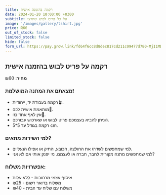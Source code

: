 ```yaml
---
title: רקמה בהזמנה אישית
date: 2024-01-20 10:00:00 +0300
subtitle: על כל פריט לבוש שתרצו
image: '/images/gallery/tshirt.jpg'
price: ₪60
out_of_stock: false
limited_stock: false
hide: false
form_url: https://pay.grow.link/fd64f6cc8d8dec817cd211c09477d780-MjI1MDc0Mw
---
```


## רקמה על פריט לבוש בהזמנה אישית

**מחיר:** ₪60

### מצאתם את המתנה המושלמת!

- רקמה בעבודת יד, ייחודית🪴.
- מותאמת אישית לכם🎩.
- אין לאף אחד כזו💫.
- ניתן להביא בעצמכם פריט לבוש או שארכוש עבורכם🔥.
- רקמה בגודל עד 5*5 cm.

### למי השירות מתאים?

- למי שמחפשים לשדרג את החולצה, הכובע, התיק או אפילו הנעליים.
- למי שמחפשים מתנה מקורית לחבר, חברה או לעצמם. מי יפנק אותי אם לא אני?

### אפשרויות משלוח:

- איסוף עצמי מרחובות - ללא עלות
- משלוח בדואר רשום - ₪25
- משלוח עם שליח עד הבית - ₪40 
